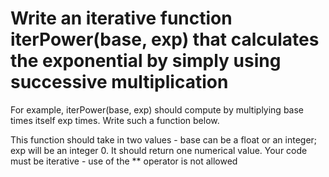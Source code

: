 # Write an iterative function iterPower(base, exp) that calculates the exponential  by simply using successive multiplication #

For example, iterPower(base, exp) should compute  by multiplying base times itself exp times. Write such a function below.

This function should take in two values - base can be a float or an integer; exp will be an integer  0. It should return one numerical value. Your code must be iterative - use of the ** operator is not allowed
